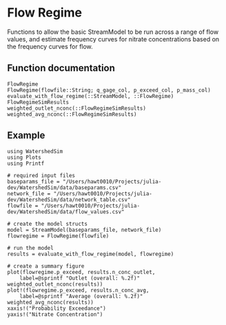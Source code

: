 # Flow Regime
Functions to allow the basic StreamModel to be run across a range of flow values,
and estimate frequency curves for nitrate concentrations based on the frequency
curves for flow.

## Function documentation
```@docs
FlowRegime
FlowRegime(flowfile::String; q_gage_col, p_exceed_col, p_mass_col)
evaluate_with_flow_regime(::StreamModel, ::FlowRegime)
FlowRegimeSimResults
weighted_outlet_nconc(::FlowRegimeSimResults)
weighted_avg_nconc(::FlowRegimeSimResults)
```

## Example
```@example flowregime
using WatershedSim
using Plots
using Printf

# required input files
baseparams_file = "/Users/hawt0010/Projects/julia-dev/WatershedSim/data/baseparams.csv"
network_file = "/Users/hawt0010/Projects/julia-dev/WatershedSim/data/network_table.csv"
flowfile = "/Users/hawt0010/Projects/julia-dev/WatershedSim/data/flow_values.csv"

# create the model structs
model = StreamModel(baseparams_file, network_file)
flowregime = FlowRegime(flowfile)

# run the model
results = evaluate_with_flow_regime(model, flowregime)

# create a summary figure
plot(flowregime.p_exceed, results.n_conc_outlet,
    label=@sprintf "Outlet (overall: %.2f)" weighted_outlet_nconc(results))
plot!(flowregime.p_exceed, results.n_conc_avg,
    label=@sprintf "Average (overall: %.2f)" weighted_avg_nconc(results))
xaxis!("Probability Exceedance")
yaxis!("Nitrate Concentration")
```
